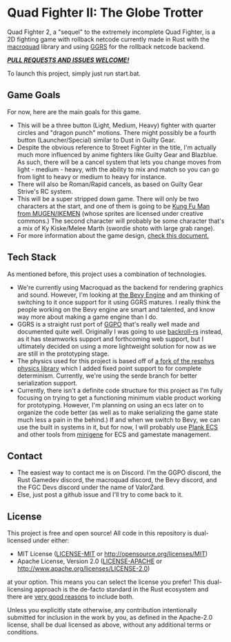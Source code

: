 # Quad Fighter II: The Globe Trotter

Quad Fighter 2, a "sequel" to the extremely incomplete Quad Fighter, is a 2D fighting game with rollback netcode currently made in Rust with the [macroquad](https://github.com/not-fl3/macroquad) library and using [GGRS](https://github.com/gschup/ggrs) for the rollback netcode backend.

***<u>PULL REQUESTS AND ISSUES WELCOME!</u>***

To launch this project, simply just run start.bat.

## Game Goals

For now, here are the main goals for this game. 

- This will be a three button (Light, Medium, Heavy) fighter with quarter circles and "dragon punch" motions. There might possibly be a fourth button (Launcher/Special) similar to Dust in Guilty Gear.
- Despite the obvious reference to Street Fighter in the title, I'm actually much more influenced by anime fighters like Guilty Gear and Blazblue. As such, there will be a cancel system that lets you change moves from light - medium - heavy, with the ability to mix and match so you can go from light to heavy or medium to heavy for instance.
- There will also be Roman/Rapid cancels, as based on Guilty Gear Strive's RC system.
- This will be a super stripped down game. There will only be two characters at the start, and one of them is going to be [Kung Fu Man from MUGEN/IKEMEN](https://github.com/ikemen-engine/Ikemen_GO-Elecbyte-Screenpack) (whose sprites are licensed under creative commons.) The second character will probably be some character that's a mix of Ky Kiske/Melee Marth (swordie shoto with large grab range).
- For more information about the game design, [check this document.](https://github.com/ValorZard/Quad-Fighter-2/blob/master/GAME-DESIGN.md)

## Tech Stack

As mentioned before, this project uses a combination of technologies.

- We're currently using Macroquad as the backend for rendering graphics and sound. However, I'm looking at [the Bevy Engine](https://github.com/bevyengine/bevy/) and am thinking of switching to it once support for it using GGRS matures. I really think the people working on the Bevy engine are smart and talented, and know way more about making a game engine than I do.
- GGRS is a straight rust port of [GGPO](https://github.com/pond3r/ggpo/) that's really well made and documented quite well. Originally I was going to use [backroll-rs](https://github.com/HouraiTeahouse/backroll-rs) instead, as it has steamworks support and forthcoming web support, but I ultimately decided on using a more lightweight solution for now as we are still in the prototyping stage.
- The physics used for this project is based off of [a fork of the resphys physics library](https://github.com/ValorZard/Resphys-Fixed) which I added fixed point support to for complete determinism. Currently, we're using the serde branch for better serialization support.
- Currently, there isn't a definite code structure for this project as I'm fully focusing on trying to get a functioning minimum viable product working for prototyping. However, I'm planning on using an ecs later on to organize the code better (as well as to make serializing the game state much less a pain in the behind.) If and when we switch to Bevy, we can use the built in systems in it, but for now, I will probably use [Plank ECS](https://github.com/jojolepro/planck_ecs) and other tools from [minigene](https://github.com/jojolepro/minigene) for ECS and gamestate management.

## Contact

- The easiest way to contact me is on Discord. I'm the GGPO discord, the Rust Gamedev discord, the macroquad discord, the Bevy discord, and the FGC Devs discord under the name of ValorZard.
- Else, just post a github issue and I'll try to come back to it.

## License

This project is free and open source! All code in this repository is dual-licensed under either:

- MIT License ([LICENSE-MIT](https://github.com/ValorZard/Quad-Fighter-2/blob/master/LICENSE-MIT) or http://opensource.org/licenses/MIT)
- Apache License, Version 2.0 ([LICENSE-APACHE](https://github.com/ValorZard/Quad-Fighter-2/blob/master/LICENSE-APACHE) or http://www.apache.org/licenses/LICENSE-2.0)

at your option. This means you can select the license you prefer!  This dual-licensing approach is the de-facto standard in the Rust  ecosystem and there are [very good reasons](https://github.com/bevyengine/bevy/issues/2373) to include both.

Unless you explicitly state otherwise, any contribution intentionally submitted for inclusion in the work by you, as defined in the Apache-2.0 license, shall be dual licensed as above, without any additional terms or conditions.
